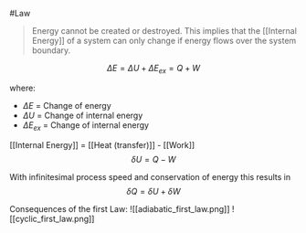 #Law

> Energy cannot be created or destroyed.
This implies that the [[Internal Energy]] of a system can only change if energy flows over the system boundary.

$$\Delta E = \Delta U + \Delta E_{ex} = Q + W$$

where:
- $\Delta E$ = Change of energy
- $\Delta U$ = Change of internal energy
- $\Delta E_{ex}$ = Change of internal energy

[[Internal Energy]] = [[Heat (transfer)]] - [[Work]]
$$\delta U = Q - W$$

With infinitesimal process speed and conservation of energy this results in 
$$\delta Q = \delta U + \delta W $$

Consequences of the first Law:
![[adiabatic_first_law.png]]
![[cyclic_first_law.png]]